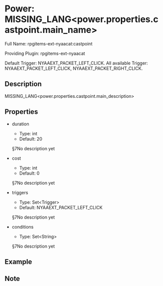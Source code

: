 # Power: MISSING_LANG<power.properties.castpoint.main_name>

<!-- This file is generated ingame by `/rpgitem gen-wiki`. -->
<!-- Please only edit between "beginCustomXXXX" and "endCustomXXXX".  -->
<!-- If you want to edit description of this power or property, -->
<!-- please edit corresponding section in "resources/lang/en_US.yml" -->

Full Name: rpgitems-ext-nyaacat:castpoint

Providing Plugin: rpgitems-ext-nyaacat

Default Trigger: NYAAEXT_PACKET_LEFT_CLICK. All available Trigger: NYAAEXT_PACKET_LEFT_CLICK, NYAAEXT_PACKET_RIGHT_CLICK.

<!-- beginCustomHeader -->
<!-- endCustomHeader -->

## Description

MISSING_LANG<power.properties.castpoint.main_description>
<!-- beginCustomDescription -->
<!-- endCustomDescription -->

## Properties

* duration

  * Type: int
  * Default: 20

  §7No description yet

* cost

  * Type: int
  * Default: 0

  §7No description yet

* triggers

  * Type: Set&lt;Trigger&gt;
  * Default: NYAAEXT_PACKET_LEFT_CLICK

  §7No description yet

* conditions

  * Type: Set&lt;String&gt;

  §7No description yet

<!-- beginCustomProperties -->
<!-- endCustomProperties -->

## Example

<!-- beginCustomExample -->
<!-- endCustomExample -->

## Note

<!-- beginCustomNote -->
<!-- endCustomNote -->